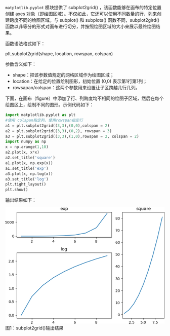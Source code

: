 `matplotlib.pyplot` 模块提供了 subplot2grid() ，该函数能够在画布的特定位置创建 axes 对象（即绘图区域）。不仅如此，它还可以使用不同数量的行、列来创建跨度不同的绘图区域。与 subplot() 和 subplots() 函数不同，subplot2gird() 函数以非等分的形式对画布进行切分，并按照绘图区域的大小来展示最终绘图结果。

函数语法格式如下：

plt.subplot2grid(shape, location, rowspan, colspan)

参数含义如下：

- shape：把该参数值规定的网格区域作为绘图区域；
- location：在给定的位置绘制图形，初始位置 (0,0) 表示第1行第1列；
- rowsapan/colspan：这两个参数用来设置让子区跨越几行几列。


下面，在画布（figure）中添加了行、列跨度均不相同的绘图子区域，然后在每个绘图区上，绘制不同的图形。示例代码如下：

```python
import matplotlib.pyplot as plt
#使用 colspan指定列，使用rowspan指定行
a1 = plt.subplot2grid((3,3),(0,0),colspan = 2)
a2 = plt.subplot2grid((3,3),(0,2), rowspan = 3)
a3 = plt.subplot2grid((3,3),(1,0),rowspan = 2, colspan = 2)
import numpy as np
x = np.arange(1,10)
a2.plot(x, x*x)
a2.set_title('square')
a1.plot(x, np.exp(x))
a1.set_title('exp')
a3.plot(x, np.log(x))
a3.set_title('log')
plt.tight_layout()
plt.show()
```

输出结果如下：



![Subplot2grid()输出结果](res/13030125K-0.gif)
图1：subplot2grid()输出结果